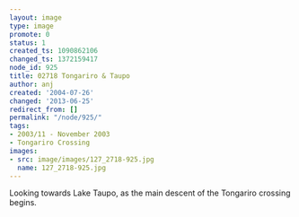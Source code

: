 ```yaml
---
layout: image
type: image
promote: 0
status: 1
created_ts: 1090862106
changed_ts: 1372159417
node_id: 925
title: 02718 Tongariro & Taupo
author: anj
created: '2004-07-26'
changed: '2013-06-25'
redirect_from: []
permalink: "/node/925/"
tags:
- 2003/11 - November 2003
- Tongariro Crossing
images:
- src: image/images/127_2718-925.jpg
  name: 127_2718-925.jpg
---
```

Looking towards Lake Taupo, as the main descent of the Tongariro crossing begins.
